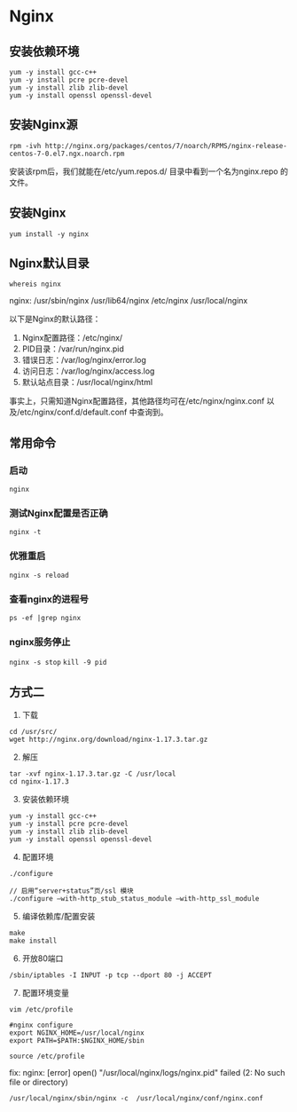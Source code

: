 # Nginx

## 安装依赖环境
    yum -y install gcc-c++
    yum -y install pcre pcre-devel
    yum -y install zlib zlib-devel
    yum -y install openssl openssl-devel
## 安装Nginx源
`rpm -ivh http://nginx.org/packages/centos/7/noarch/RPMS/nginx-release-centos-7-0.el7.ngx.noarch.rpm`

安装该rpm后，我们就能在/etc/yum.repos.d/ 目录中看到一个名为nginx.repo 的文件。

## 安装Nginx
`yum install -y nginx`

## Nginx默认目录
`whereis nginx`

nginx: /usr/sbin/nginx /usr/lib64/nginx /etc/nginx /usr/local/nginx

以下是Nginx的默认路径：

1. Nginx配置路径：/etc/nginx/
2. PID目录：/var/run/nginx.pid
3. 错误日志：/var/log/nginx/error.log
4. 访问日志：/var/log/nginx/access.log
5. 默认站点目录：/usr/local/nginx/html

事实上，只需知道Nginx配置路径，其他路径均可在/etc/nginx/nginx.conf 以及/etc/nginx/conf.d/default.conf 中查询到。

## 常用命令

### 启动
`nginx`
### 测试Nginx配置是否正确
`nginx -t`
### 优雅重启
`nginx -s reload`
### 查看nginx的进程号
`ps -ef |grep nginx`

### nginx服务停止
`nginx -s stop`
`kill -9 pid`



## 方式二
  1. 下载
   
    cd /usr/src/
    wget http://nginx.org/download/nginx-1.17.3.tar.gz

    
  2. 解压
   
    tar -xvf nginx-1.17.3.tar.gz -C /usr/local
    cd nginx-1.17.3

  3. 安装依赖环境
   
    yum -y install gcc-c++
    yum -y install pcre pcre-devel
    yum -y install zlib zlib-devel
    yum -y install openssl openssl-devel

  4. 配置环境

    ./configure
    
    // 启用“server+status”页/ssl 模块
    ./configure –with-http_stub_status_module –with-http_ssl_module

  5. 编译依赖库/配置安装
  
    make
    make install

  6. 开放80端口
   
    /sbin/iptables -I INPUT -p tcp --dport 80 -j ACCEPT

  7. 配置环境变量

    vim /etc/profile

    #nginx configure
    export NGINX_HOME=/usr/local/nginx
    export PATH=$PATH:$NGINX_HOME/sbin

    source /etc/profile

fix:
    nginx: [error] open() "/usr/local/nginx/logs/nginx.pid" failed (2: No such file or directory)

    /usr/local/nginx/sbin/nginx -c  /usr/local/nginx/conf/nginx.conf